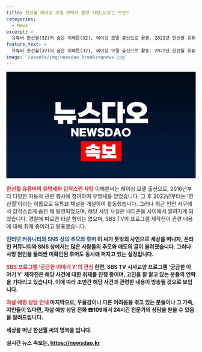 ```yaml
---
title: 한선월 레이싱 모델 자택서 돌연 사망…이유는 무엇?
categories:
  - News
excerpt: >
  유튜버 한선월(32)의 숨은 이해른(32), 레이싱 모델 출신으로 활동. 2022년 한선월 유튜브 채널 개설. 최근 인천 자택에서 숨진 채 발견. 타살 혐의 없는 것으로 조사. 유튜브와 SNS에서 추모의 글과 루머 동시 공유. SBS TV 궁금한 이야기 Y 제작진, 조만간 관련 방송 예정.※우울감 등 고민 시 109 상담 전화 가능.
feature_text: >
  유튜버 한선월(32)의 숨은 이해른(32), 레이싱 모델 출신으로 활동. 2022년 한선월 유튜브 채널 개설. 최근 인천 자택에서 숨진 채 발견. 타살 혐의 없는 것으로 조사. 유튜브와 SNS에서 추모의 글과 루머 동시 공유. SBS TV 궁금한 이야기 Y 제작진, 조만간 관련 방송 예정.※우울감 등 고민 시 109 상담 전화 가능.
image: '/assets/img/newsdao_breakingnews.jpg'
---
```


<p><img src="/assets/img/newsdao_breakingnews.jpg" alt="pcversion 속보" /></p>

<p><b><span style="color: #ee2323;">한선월 유튜버의 유명세와 갑작스런 사망</span></b>
이해른씨는 레이싱 모델 출신으로, 2016년부터 다양한 자동차 관련 행사에 참여하여 유명세를 얻었습니다. 그 후 2022년부터는 '한선월'이라는 이름으로 유튜브 채널을 개설하여 활동했습니다. 그러나 최근 인천 서구에서 갑작스럽게 숨진 채 발견되었으며, 해당 사망 사실은 네티즌들 사이에서 알려지게 되었습니다. 경찰에 따르면 타살 혐의는 없으며, SBS TV의 프로그램 제작진이 관련 내용에 대해 취재 중이라고 발표했습니다.</p>

<p><b><span style="color: #1a5490;">인터넷 커뮤니티와 SNS 상의 추모와 루머</span><b>
이 씨가 뜻밖의 사인으로 세상을 떠나자, 온라인 커뮤니티와 SNS 상에서는 많은 사람들의 추모와 애도의 글이 올려졌습니다. 그러나 사망 원인을 둘러싼 미확인된 루머도 동시에 퍼지고 있는 실정입니다.</p>

<p><b><span style="color: #ee2323;">SBS 프로그램 '궁금한 이야기 Y'의 관심</span></b>
한편, SBS TV 시사교양 프로그램 '궁금한 이야기 Y' 제작진은 해당 사건에 대한 취재를 진행 중이며, 고인을 잘 알고 있는 분들의 연락을 기다리고 있습니다. 이에 따라 조만간 해당 사건과 관련한 내용이 방송될 것으로 보입니다. </p>

<p><b><span style="color: #ee2323;">자살 예방 상담 안내</span></b>
마지막으로, 우울감이나 다른 어려움을 겪고 있는 분들이나 그 가족, 지인들이 있다면, 자살 예방 상담 전화 ☎109에서 24시간 전문가의 상담을 받을 수 있음을 알려드립니다. </p>

<p>세상을 떠난 한선월 씨의 명복을 빕니다.</p>
실시간 뉴스 속보는, <a href="https://newsdao.kr" rel="dofollow">https://newsdao.kr</a>


